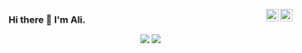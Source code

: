 <a href="https://twitter.com/farhadi" target="_blank" rel="nofollow"><img align="right" alt="Ali's Twitter" width="22px" src="https://cdn.jsdelivr.net/npm/simple-icons@v3/icons/twitter.svg" /></a><a href="https://www.linkedin.com/in/farhadiali/" target="_blank" rel="nofollow"><img align="right" alt="Ali's Linkdein" width="22px" src="https://cdn.jsdelivr.net/npm/simple-icons@v3/icons/linkedin.svg" /></a>

### Hi there 👋 I'm Ali.

<p align="center">
  <img src ="https://github-readme-stats.vercel.app/api?username=farhadi&show_icons=true&count_private=true&include_all_commits=true&hide_border=true&hide=issues,contribs">
  <img src ="https://github-readme-stats.vercel.app/api/top-langs/?username=farhadi&layout=compact&hide_border=true&langs_count=10&hide=html,css">
</p>
